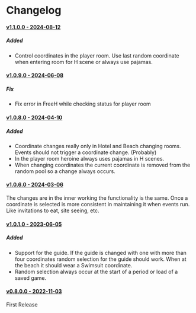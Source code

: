 # Changelog

#### <u>v1.1.0.0 - 2024-08-12</u>

##### Added

- Control coordinates in the player room. Use last random coordinate when entering room for H scene or always use pajamas.

#### <u>v1.0.9.0 - 2024-06-08</u>

##### Fix

- Fix error in FreeH while checking status for player room

#### <u>v1.0.8.0 - 2024-04-10</u>

##### Added

- Coordinate changes really only in Hotel and Beach changing rooms. Events should not trigger a coordinate change. (Probably)
- In the player room heroine always uses pajamas in H scenes.
- When changing coordinates the current coordinate is removed from the random pool so a change always occurs.

#### <u>v1.0.6.0 - 2024-03-06</u>

The changes are in the inner working the functionality is the same. Once a coordinate
is selected is more consistent in maintaining it when events run. Like invitations to eat,
site seeing, etc.

#### <u>v1.0.1.0 - 2023-06-05</u>

##### Added

- Support for the guide. If the guide is changed with one with more than four
coordinates random selection for the guide should work. When at the beach it
should wear a Swimsuit coordinate.
- Random selection always occur at the start of a period or load of a saved game.

#### <u>v0.8.0.0 - 2022-11-03</u>

First Release
